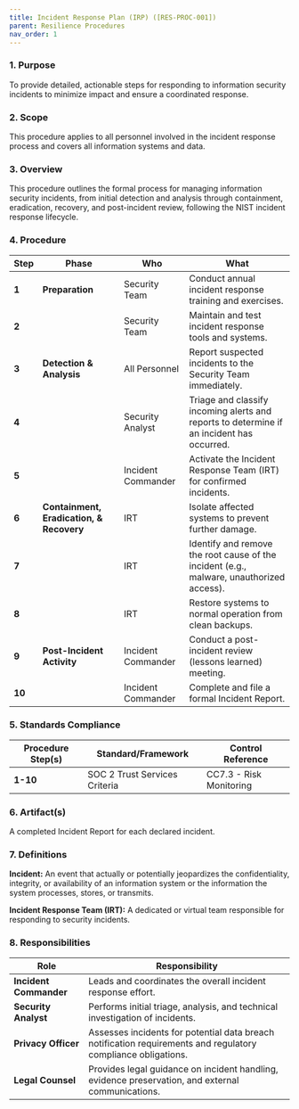 ```yaml
---
title: Incident Response Plan (IRP) ([RES-PROC-001])
parent: Resilience Procedures
nav_order: 1
---
```

### 1. Purpose

To provide detailed, actionable steps for responding to information security incidents to minimize impact and ensure a coordinated response.

### 2. Scope

This procedure applies to all personnel involved in the incident response process and covers all information systems and data.

### 3. Overview

This procedure outlines the formal process for managing information security incidents, from initial detection and analysis through containment, eradication, recovery, and post-incident review, following the NIST incident response lifecycle.

### 4. Procedure

| **Step** | **Phase** | **Who** | **What** |
| --- | --- | --- | --- |
| **1** | **Preparation** | Security Team | Conduct annual incident response training and exercises. |
| **2** | | Security Team | Maintain and test incident response tools and systems. |
| **3** | **Detection & Analysis** | All Personnel | Report suspected incidents to the Security Team immediately. |
| **4** | | Security Analyst | Triage and classify incoming alerts and reports to determine if an incident has occurred. |
| **5** | | Incident Commander | Activate the Incident Response Team (IRT) for confirmed incidents. |
| **6** | **Containment, Eradication, & Recovery** | IRT | Isolate affected systems to prevent further damage. |
| **7** | | IRT | Identify and remove the root cause of the incident (e.g., malware, unauthorized access). |
| **8** | | IRT | Restore systems to normal operation from clean backups. |
| **9** | **Post-Incident Activity** | Incident Commander | Conduct a post-incident review (lessons learned) meeting. |
| **10** | | Incident Commander | Complete and file a formal Incident Report. |

### 5. Standards Compliance

| **Procedure Step(s)** | **Standard/Framework** | **Control Reference** |
| --- | --- | --- |
| **1-10** | SOC 2 Trust Services Criteria | CC7.3 - Risk Monitoring |

### 6. Artifact(s)

A completed Incident Report for each declared incident.

### 7. Definitions

**Incident:** An event that actually or potentially jeopardizes the confidentiality, integrity, or availability of an information system or the information the system processes, stores, or transmits.

**Incident Response Team (IRT):** A dedicated or virtual team responsible for responding to security incidents.

### 8. Responsibilities

| **Role** | **Responsibility** |
| --- | --- |
| **Incident Commander** | Leads and coordinates the overall incident response effort. |
| **Security Analyst** | Performs initial triage, analysis, and technical investigation of incidents. |
| **Privacy Officer** | Assesses incidents for potential data breach notification requirements and regulatory compliance obligations. |
| **Legal Counsel** | Provides legal guidance on incident handling, evidence preservation, and external communications. |
